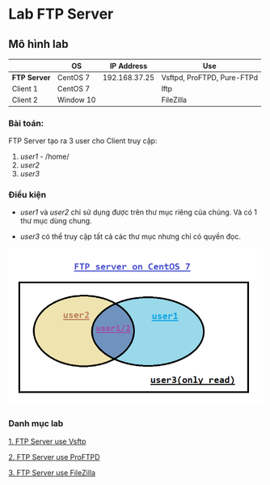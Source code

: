 # Lab FTP Server

## Mô hình lab

||OS|IP Address|Use|
|-|-|-|-|
|**FTP Server**|CentOS 7|192.168.37.25|Vsftpd, ProFTPD, Pure-FTPd|
|Client 1|CentOS 7||lftp|
|Client 2|Window 10||FileZilla|

### Bài toán:
FTP Server tạo ra 3 user cho Client truy cập:
1. *user1* - /home/
2. *user2*
3. *user3*

### Điều kiện
- *user1* và *user2* chỉ sử dụng được trên thư mục riêng của chúng. Và có 1 thư mục dùng chung.

- *user3* có thể truy cập tất cả các thư mục nhưng chỉ có quyền đọc.

<img src = "..\images\Screenshot_9.png">



### Danh mục lab

[1. FTP Server use Vsftp](..\docs\4-lab1-FTP_vsftpd.md)

[2. FTP Server use ProFTPD]()

[3. FTP Server use FileZilla]()
